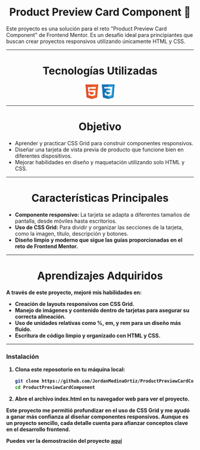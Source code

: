 <h1 align="center">Product Preview Card Component 🛒
</h1>
<p>Este proyecto es una solución para el reto "Product Preview Card Component" de Frontend Mentor. Es un desafío ideal para principiantes que buscan crear proyectos responsivos utilizando únicamente HTML y CSS.</p>
<hr>
<h1 align="center">Tecnologías Utilizadas</h1>
<div align="center">
  <img src="https://github.com/devicons/devicon/blob/master/icons/html5/html5-original.svg" alt="HTML5" title="HTML5" width="40px">
  <img src="https://github.com/devicons/devicon/blob/master/icons/css3/css3-original.svg" alt="CSS3" title="CSS3" width="40px">
</div>
<hr>
<h1 align="center">Objetivo</h1>
<ul>
  <li>Aprender y practicar CSS Grid para construir componentes responsivos.</li>
  <li>Diseñar una tarjeta de vista previa de producto que funcione bien en diferentes dispositivos.</li>
  <li>Mejorar habilidades en diseño y maquetación utilizando solo HTML y CSS.</li>
</ul>
<hr>
<h1 align="center">Características Principales</h1>
<ul>
  <li><b>Componente responsivo: </b>La tarjeta se adapta a diferentes tamaños de pantalla, desde móviles hasta escritorios.</li>
<li><b>Uso de CSS Grid: </b>Para dividir y organizar las secciones de la tarjeta, como la imagen, título, descripción y botones.</li>
  <li><b>Diseño limpio y moderno que sigue las guías proporcionadas en el reto de Frontend Mentor.</li>
</ul>
<hr>
<h1 align="center">Aprendizajes Adquiridos</h1>
<p>A través de este proyecto, mejoré mis habilidades en:</p>
<ul>
  <li>Creación de layouts responsivos con <b>CSS Grid.</b></li>
  <li>Manejo de imágenes y contenido dentro de tarjetas para asegurar su correcta alineación.</li>
  <li>Uso de unidades relativas como %, em, y rem para un diseño más fluido.</li>
  <li>Escritura de código limpio y organizado con HTML y CSS.</li>
</ul>
<hr>

### Instalación

1. Clona este reposotorio en tu máquina local:

   ```sh
   git clone https://github.com/JordanMedinaOrtiz/ProductPreviewCardComponent.git
   cd ProductPreviewCardComponent
   ```

2. Abre el archivo index.html en tu navegador web para ver el proyecto.
    
<p>Este proyecto me permitió profundizar en el uso de CSS Grid y me ayudó a ganar más confianza al diseñar componentes responsivos. Aunque es un proyecto sencillo, cada detalle cuenta para afianzar conceptos clave en el desarrollo frontend.</p>
<p>Puedes ver la demostración del proyecto <a href="https://jordanmedinaortiz.github.io/ProductPreviewCardComponent/" target="_blank">aquí</a></p>
